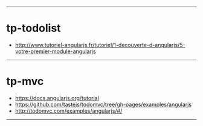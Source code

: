 ------------------------------------------------------------------------------
# tp-todolist
  + http://www.tutoriel-angularjs.fr/tutoriel/1-decouverte-d-angularjs/5-votre-premier-module-angularjs

------------------------------------------------------------------------------

# tp-mvc
  + https://docs.angularjs.org/tutorial
  + https://github.com/tastejs/todomvc/tree/gh-pages/examples/angularjs
  + http://todomvc.com/examples/angularjs/#/

------------------------------------------------------------------------------
